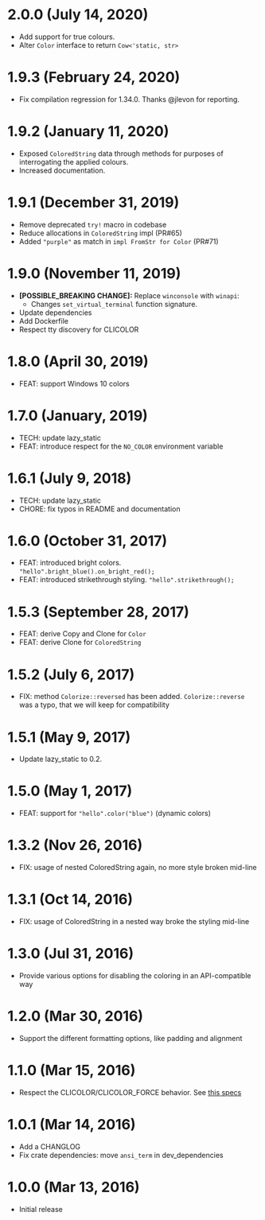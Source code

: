 
# 2.0.0 (July 14, 2020)
- Add support for true colours.
- Alter `Color` interface to return `Cow<'static, str>`

# 1.9.3 (February 24, 2020)
- Fix compilation regression for 1.34.0. Thanks @jlevon for reporting.

# 1.9.2 (January 11, 2020)
- Exposed `ColoredString` data through methods for purposes of interrogating the applied colours.
- Increased documentation.

# 1.9.1 (December 31, 2019)

- Remove deprecated `try!` macro in codebase
- Reduce allocations in `ColoredString` impl (PR#65)
- Added `"purple"` as match in `impl FromStr for Color` (PR#71)

# 1.9.0 (November 11, 2019)

- **[POSSIBLE_BREAKING CHANGE]:** Replace `winconsole` with `winapi`:
  - Changes `set_virtual_terminal` function signature.
- Update dependencies
- Add Dockerfile
- Respect tty discovery for CLICOLOR

# 1.8.0 (April 30, 2019)

- FEAT: support Windows 10 colors

# 1.7.0 (January, 2019)
- TECH: update lazy\_static
- FEAT: introduce respect for the `NO_COLOR` environment variable

# 1.6.1 (July 9, 2018)
- TECH: update lazy\_static
- CHORE: fix typos in README and documentation

# 1.6.0 (October 31, 2017)
- FEAT: introduced bright colors. `"hello".bright_blue().on_bright_red();`
- FEAT: introduced strikethrough styling. `"hello".strikethrough();`

# 1.5.3 (September 28, 2017)

- FEAT: derive Copy and Clone for `Color`
- FEAT: derive Clone for `ColoredString`

# 1.5.2 (July 6, 2017)

- FIX: method `Colorize::reversed` has been added. `Colorize::reverse` was a typo, that we will keep
    for compatibility

# 1.5.1 (May 9, 2017)

- Update lazy\_static to 0.2.

# 1.5.0 (May 1, 2017)

- FEAT: support for `"hello".color("blue")` (dynamic colors)

# 1.3.2 (Nov 26, 2016)

- FIX: usage of nested ColoredString again, no more style broken mid-line

# 1.3.1 (Oct 14, 2016)

- FIX: usage of ColoredString in a nested way broke the styling mid-line

# 1.3.0 (Jul 31, 2016)

- Provide various options for disabling the coloring in an API-compatible way

# 1.2.0 (Mar 30, 2016)

- Support the different formatting options, like padding and alignment

# 1.1.0 (Mar 15, 2016)

- Respect the CLICOLOR/CLICOLOR\_FORCE behavior. See [this specs](http://bixense.com/clicolors/)

# 1.0.1 (Mar 14, 2016)

- Add a CHANGLOG
- Fix crate dependencies: move `ansi_term` in dev\_dependencies

# 1.0.0 (Mar 13, 2016)

- Initial release
